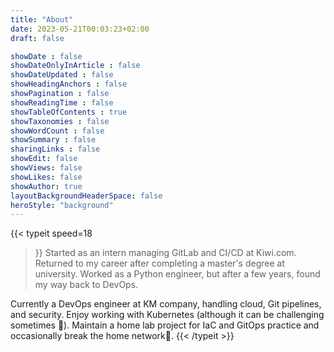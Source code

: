 ```yaml
---
title: "About"
date: 2023-05-21T00:03:23+02:00
draft: false

showDate : false
showDateOnlyInArticle : false
showDateUpdated : false
showHeadingAnchors : false
showPagination : false
showReadingTime : false
showTableOfContents : true
showTaxonomies : false
showWordCount : false
showSummary : false
sharingLinks : false
showEdit: false
showViews: false
showLikes: false
showAuthor: true
layoutBackgroundHeaderSpace: false
heroStyle: "background"
---
```


{{< typeit
  speed=18
>}}
Started as an intern managing GitLab and CI/CD at Kiwi.com. Returned to my career after completing a master's degree at university. Worked as a Python engineer, but after a few years, found my way back to DevOps.

Currently a DevOps engineer at KM company, handling cloud, Git pipelines, and security. Enjoy working with Kubernetes (although it can be challenging sometimes 🤣). Maintain a home lab project for IaC and GitOps practice and occasionally break the home network🚨.
{{< /typeit >}}
<!-- This blog is open sourced here: https://github.com/axeII/my-blog -->
